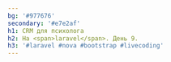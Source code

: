 ```yaml
---
bg: '#977676'
secondary: '#e7e2af'
h1: CRM для психолога
h2: На <span>laravel</span>. День 9.
h3: '#laravel #nova #bootstrap #livecoding'
---
```

